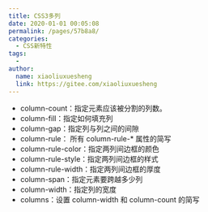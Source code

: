 ```yaml
---
title: CSS3多列
date: 2020-01-01 00:05:08
permalink: /pages/57b8a8/
categories:
  - CSS新特性
tags:
  - 
author: 
  name: xiaoliuxuesheng
  link: https://gitee.com/xiaoliuxuesheng
---
```

- column-count：指定元素应该被分割的列数。
- column-fill：指定如何填充列
- column-gap：指定列与列之间的间隙
- column-rule： 所有 column-rule-* 属性的简写
- column-rule-color：指定两列间边框的颜色
- column-rule-style：指定两列间边框的样式
- column-rule-width：指定两列间边框的厚度
- column-span：指定元素要跨越多少列
- column-width：指定列的宽度
- columns：设置 column-width 和 column-count 的简写